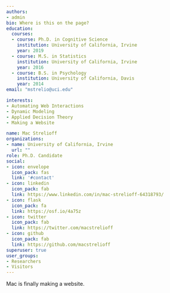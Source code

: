 ```yaml
---
authors:
- admin
bio: Where is this on the page?
education:
  courses:
  - course: Ph.D. in Cognitive Science
    institution: University of California, Irvine
    year: 2019
  - course: M.S. in Statistics
    institution: University of California, Irvine
    year: 2016
  - course: B.S. in Psychology
    institution: University of California, Davis
    year: 2014
email: "mstrelio@uci.edu"

interests:
- Automating Web Interactions
- Dynamic Modeling
- Applied Decision Theory
- Making a Website

name: Mac Strelioff
organizations:
- name: University of California, Irvine
  url: ""
role: Ph.D. Candidate
social:
- icon: envelope
  icon_pack: fas
  link: '#contact'
- icon: linkedin
  icon_pack: fab
  link: https://www.linkedin.com/in/mac-strelioff-64318793/
- icon: flask
  icon_pack: fa
  link: https://osf.io/4a75z
- icon: twitter
  icon_pack: fab
  link: https://twitter.com/macstrelioff
- icon: github
  icon_pack: fab
  link: https://github.com/macstrelioff
superuser: true
user_groups:
- Researchers
- Visitors
---
```


Mac is finally making a website.



